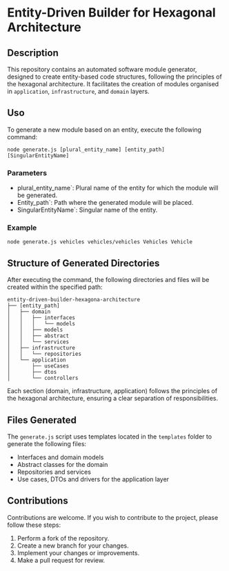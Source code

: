 
# Entity-Driven Builder for Hexagonal Architecture

## Description

This repository contains an automated software module generator, designed to create entity-based code structures, following the principles of the hexagonal architecture. It facilitates the creation of modules organised in `application`, `infrastructure`, and `domain` layers.

## Uso

To generate a new module based on an entity, execute the following command:

```
node generate.js [plural_entity_name] [entity_path] [SingularEntityName] 
```

### Parameters

- plural_entity_name`: Plural name of the entity for which the module will be generated.
- Entity_path`: Path where the generated module will be placed.
- SingularEntityName`: Singular name of the entity.

### Example

```
node generate.js vehicles vehicles/vehicles Vehicles Vehicle
```

## Structure of Generated Directories

After executing the command, the following directories and files will be created within the specified path:

```
entity-driven-builder-hexagona-architecture
├── [entity_path]
│   ├── domain
│   │   ├── interfaces
│   │   │   └── models
│   │   ├── models
│   │   ├── abstract
│   │   └── services
│   ├── infrastructure
│   │   └── repositories
│   └── application
│       ├── useCases
│       ├── dtos
│       └── controllers
```

Each section (domain, infrastructure, application) follows the principles of the hexagonal architecture, ensuring a clear separation of responsibilities.

## Files Generated

The `generate.js` script uses templates located in the `templates` folder to generate the following files:

- Interfaces and domain models
- Abstract classes for the domain
- Repositories and services
- Use cases, DTOs and drivers for the application layer

## Contributions

Contributions are welcome. If you wish to contribute to the project, please follow these steps:

1. Perform a fork of the repository.
2. Create a new branch for your changes.
3. Implement your changes or improvements.
4. Make a pull request for review.
